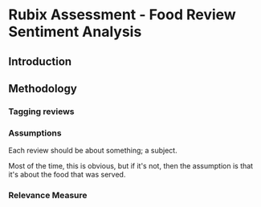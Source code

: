 # Rubix Assessment - Food Review Sentiment Analysis

## Introduction

## Methodology

### Tagging reviews


### Assumptions

Each review should be about something; a subject.

Most of the time, this is obvious, but if it's not, 
then the assumption is that it's about the food that was served.

### Relevance Measure

